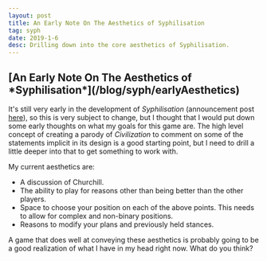 ```yaml
---
layout: post
title: An Early Note On The Aesthetics of Syphilisation
tag: syph
date: 2019-1-6
desc: Drilling down into the core aesthetics of Syphilisation.
---
```

<h2>[An Early Note On The Aesthetics of *Syphilisation*](/blog/syph/earlyAesthetics)</h2>

It's still very early in the development of *Syphilisation* (announcement post [here](/blog/syph/announce)), so this is very subject to change, but I thought that I would put down some early thoughts on what my goals for this game are. The high level concept of creating a parody of *Civilization* to comment on some of the statements implicit in its design is a good starting point, but I need to drill a little deeper into that to get something to work with.


My current aesthetics are:
- A discussion of Churchill.
- The ability to play for reasons other than being better than the other players.
- Space to choose your position on each of the above points. This needs to allow for complex and non-binary positions.
- Reasons to modify your plans and previously held stances.



A game that does well at conveying these aesthetics is probably going to be a good realization of what I have in my head right now. What do you think?

